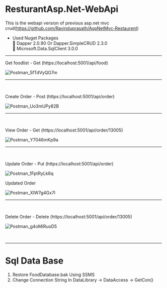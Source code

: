 # ResturantAsp.Net-WebApi <br/>
This is the webapi version of previous asp.net mvc crud(https://github.com/Ravinduprasath/AspNetMvc-Restaurent)
<br/>
* Used Nuget Packages<br/>
📌 Dapper 2.0.90 Or Dapper.SimpleCRUD 2.3.0 <br/>
📌 Microsoft.Data.SqlClient 3.0.0 <br/>

<hr/>

Get foodlist - Get (https://localhost:5001/api/food)

![Postman_5fTdVyQG7m](https://user-images.githubusercontent.com/76606140/125642041-cea9ed0a-702d-41b7-9735-9c75d5b899a8.png)

<hr/>
<br/>

Create Order - Post (https://localhost:5001/api/order)

![Postman_Uo3mUPy82B](https://user-images.githubusercontent.com/76606140/125642361-a3ca9ec6-897b-4b69-8721-004622a0aa6f.png)

<hr/>
<br/>

View Order - Get (https://localhost:5001/api/order/13005)

![Postman_Y7046mKp9a](https://user-images.githubusercontent.com/76606140/125642552-ae4ff0dd-4f25-45de-825b-8e9fb302a771.png)

<hr/>
<br/>

Update Order - Put (https://localhost:5001/api/order)

![Postman_1FptRyLk6q](https://user-images.githubusercontent.com/76606140/125642714-ff43d468-adb4-48bc-8325-b71bd5384194.png)

Updated Order

![Postman_XlW7g4Gx7l](https://user-images.githubusercontent.com/76606140/125642721-8da05125-f8e5-462e-a335-d74eeceef7d0.png)

<hr/>
<br/>

Delete Order - Delete (https://localhost:5001/api/order/13005)

![Postman_g4oMiRuoD5](https://user-images.githubusercontent.com/76606140/125642985-8b6f4125-1dfb-403b-97e7-fe9edb0f0f14.png)



<br/>
<hr/>

# Sql Data Base <br/>

1) Restore FoodDatabase.bak Using SSMS<br/>
2) Change Connection String In DataLibrary -> DataAccess -> GetCon()

